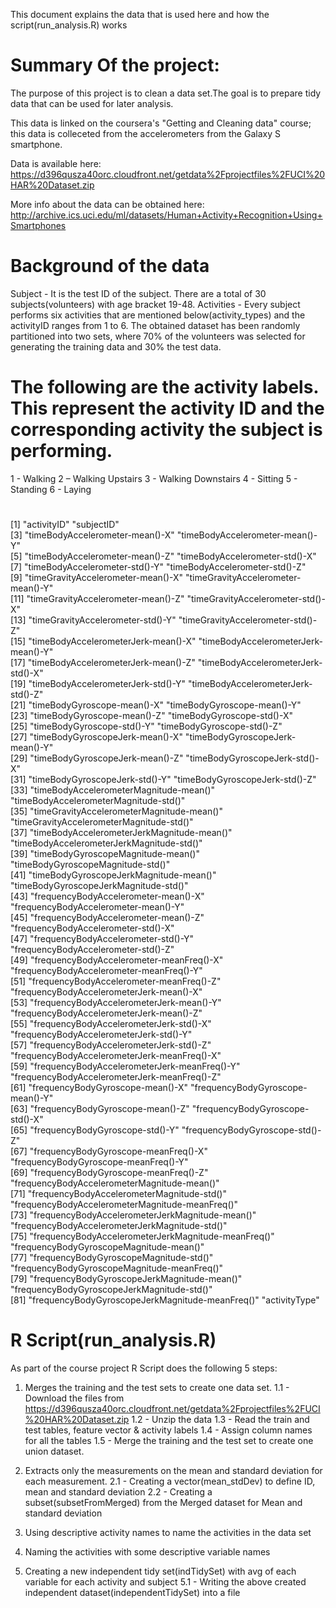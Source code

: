 This document explains the data that is used here and how the script(run_analysis.R) works

# Summary Of the project:
The purpose of this project is to clean a data set.The goal is to prepare tidy data that can be used for later analysis.

This data is linked on the coursera's "Getting and Cleaning data" course; this data is colleceted from the accelerometers from the Galaxy S smartphone.

Data is available here: https://d396qusza40orc.cloudfront.net/getdata%2Fprojectfiles%2FUCI%20HAR%20Dataset.zip

More info about the data can be obtained here: http://archive.ics.uci.edu/ml/datasets/Human+Activity+Recognition+Using+Smartphones
   

   
# Background of the data

Subject - It is the test ID of the subject. There are a total of 30 subjects(volunteers) with age bracket 19-48.
Activities - Every subject performs six activities that are mentioned below(activity_types) and the activityID ranges from 1 to 6.
The obtained dataset has been randomly partitioned into two sets, where 70% of the volunteers was selected for generating the training data and 30% the test data. 
   
#  The following are the activity labels. This represent the activity ID and the corresponding activity the subject is performing.
1 - Walking
2 – Walking Upstairs
3 - Walking Downstairs
4 - Sitting
5 - Standing
6 - Laying
  
# 
[1] "activityID"                                         "subjectID"                                         
 [3] "timeBodyAccelerometer-mean()-X"                     "timeBodyAccelerometer-mean()-Y"                    
 [5] "timeBodyAccelerometer-mean()-Z"                     "timeBodyAccelerometer-std()-X"                     
 [7] "timeBodyAccelerometer-std()-Y"                      "timeBodyAccelerometer-std()-Z"                     
 [9] "timeGravityAccelerometer-mean()-X"                  "timeGravityAccelerometer-mean()-Y"                 
[11] "timeGravityAccelerometer-mean()-Z"                  "timeGravityAccelerometer-std()-X"                  
[13] "timeGravityAccelerometer-std()-Y"                   "timeGravityAccelerometer-std()-Z"                  
[15] "timeBodyAccelerometerJerk-mean()-X"                 "timeBodyAccelerometerJerk-mean()-Y"                
[17] "timeBodyAccelerometerJerk-mean()-Z"                 "timeBodyAccelerometerJerk-std()-X"                 
[19] "timeBodyAccelerometerJerk-std()-Y"                  "timeBodyAccelerometerJerk-std()-Z"                 
[21] "timeBodyGyroscope-mean()-X"                         "timeBodyGyroscope-mean()-Y"                        
[23] "timeBodyGyroscope-mean()-Z"                         "timeBodyGyroscope-std()-X"                         
[25] "timeBodyGyroscope-std()-Y"                          "timeBodyGyroscope-std()-Z"                         
[27] "timeBodyGyroscopeJerk-mean()-X"                     "timeBodyGyroscopeJerk-mean()-Y"                    
[29] "timeBodyGyroscopeJerk-mean()-Z"                     "timeBodyGyroscopeJerk-std()-X"                     
[31] "timeBodyGyroscopeJerk-std()-Y"                      "timeBodyGyroscopeJerk-std()-Z"                     
[33] "timeBodyAccelerometerMagnitude-mean()"              "timeBodyAccelerometerMagnitude-std()"              
[35] "timeGravityAccelerometerMagnitude-mean()"           "timeGravityAccelerometerMagnitude-std()"           
[37] "timeBodyAccelerometerJerkMagnitude-mean()"          "timeBodyAccelerometerJerkMagnitude-std()"          
[39] "timeBodyGyroscopeMagnitude-mean()"                  "timeBodyGyroscopeMagnitude-std()"                  
[41] "timeBodyGyroscopeJerkMagnitude-mean()"              "timeBodyGyroscopeJerkMagnitude-std()"              
[43] "frequencyBodyAccelerometer-mean()-X"                "frequencyBodyAccelerometer-mean()-Y"               
[45] "frequencyBodyAccelerometer-mean()-Z"                "frequencyBodyAccelerometer-std()-X"                
[47] "frequencyBodyAccelerometer-std()-Y"                 "frequencyBodyAccelerometer-std()-Z"                
[49] "frequencyBodyAccelerometer-meanFreq()-X"            "frequencyBodyAccelerometer-meanFreq()-Y"           
[51] "frequencyBodyAccelerometer-meanFreq()-Z"            "frequencyBodyAccelerometerJerk-mean()-X"           
[53] "frequencyBodyAccelerometerJerk-mean()-Y"            "frequencyBodyAccelerometerJerk-mean()-Z"           
[55] "frequencyBodyAccelerometerJerk-std()-X"             "frequencyBodyAccelerometerJerk-std()-Y"            
[57] "frequencyBodyAccelerometerJerk-std()-Z"             "frequencyBodyAccelerometerJerk-meanFreq()-X"       
[59] "frequencyBodyAccelerometerJerk-meanFreq()-Y"        "frequencyBodyAccelerometerJerk-meanFreq()-Z"       
[61] "frequencyBodyGyroscope-mean()-X"                    "frequencyBodyGyroscope-mean()-Y"                   
[63] "frequencyBodyGyroscope-mean()-Z"                    "frequencyBodyGyroscope-std()-X"                    
[65] "frequencyBodyGyroscope-std()-Y"                     "frequencyBodyGyroscope-std()-Z"                    
[67] "frequencyBodyGyroscope-meanFreq()-X"                "frequencyBodyGyroscope-meanFreq()-Y"               
[69] "frequencyBodyGyroscope-meanFreq()-Z"                "frequencyBodyAccelerometerMagnitude-mean()"        
[71] "frequencyBodyAccelerometerMagnitude-std()"          "frequencyBodyAccelerometerMagnitude-meanFreq()"    
[73] "frequencyBodyAccelerometerJerkMagnitude-mean()"     "frequencyBodyAccelerometerJerkMagnitude-std()"     
[75] "frequencyBodyAccelerometerJerkMagnitude-meanFreq()" "frequencyBodyGyroscopeMagnitude-mean()"            
[77] "frequencyBodyGyroscopeMagnitude-std()"              "frequencyBodyGyroscopeMagnitude-meanFreq()"        
[79] "frequencyBodyGyroscopeJerkMagnitude-mean()"         "frequencyBodyGyroscopeJerkMagnitude-std()"         
[81] "frequencyBodyGyroscopeJerkMagnitude-meanFreq()"     "activityType"  
   
   
# R Script(run_analysis.R)

As part of the course project R Script does the following 5 steps:

1. Merges the training and the test sets to create one data set.
	1.1 - Download the files from https://d396qusza40orc.cloudfront.net/getdata%2Fprojectfiles%2FUCI%20HAR%20Dataset.zip
	1.2 - Unzip the data 
	1.3 - Read the train and test tables, feature vector & activity labels
	1.4 - Assign column names for all the tables
	1.5 - Merge the training and the test set to create one union dataset.

2. Extracts only the measurements on the mean and standard deviation for each measurement. 
	2.1 - Creating a vector(mean_stdDev) to define ID, mean and standard deviation
	2.2 - Creating a subset(subsetFromMerged) from the Merged dataset for Mean and standard deviation

3. Using descriptive activity names to name the activities in the data set
		
4. Naming the activities with some descriptive variable names

5. Creating a new independent tidy set(indTidySet) with avg of each variable for each activity and subject
	5.1 - Writing the above created independent dataset(independentTidySet) into a file
	
